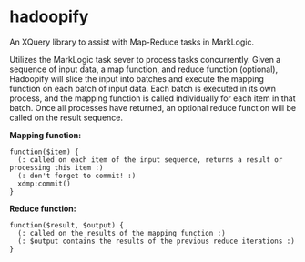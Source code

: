 hadoopify
=========

An XQuery library to assist with Map-Reduce tasks in MarkLogic.

Utilizes the MarkLogic task sever to process tasks concurrently.
Given a sequence of input data, a map function, and reduce function (optional), 
Hadoopify will slice the input into batches and execute the mapping function on 
each batch of input data.  Each batch is executed in its own process, and the mapping
function is called individually for each item in that batch.  Once all processes
have returned, an optional reduce function will be called on the result sequence.


**Mapping function:**
```xquery
function($item) {
  (: called on each item of the input sequence, returns a result or processing this item :)
  (: don't forget to commit! :)
  xdmp:commit()
}
```

**Reduce function:**
```xquery
function($result, $output) {
  (: called on the results of the mapping function :)
  (: $output contains the results of the previous reduce iterations :)
}
```

